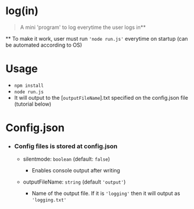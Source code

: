 # log(in)
> A mini 'program' to log everytime the user logs in**

** To make it work, user must run `'node run.js'` everytime on startup (can be automated according to OS)

# Usage
-   `npm install`
-   `node run.js`
-   It will output to the [`outputFileName`].txt specified on the config.json file (tutorial below)

# Config.json
- ### Config files is stored at config.json
    -   silentmode: `boolean` (default: `false`)
        -   Enables console output after writing
    
    -   outputFileName: `string` (default `'output'`)
        -   Name of the output file. If it is `'logging'` then it will output as `'logging.txt'`